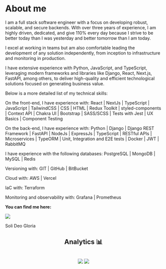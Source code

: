 <h1>About me</h1>
<p>I am a full stack software engineer with a focus on developing robust, scalable, and secure backends. With over three years of experience, I am highly driven, dedicated, and give 110% every day because I strive to be better today than I was yesterday and better tomorrow than I am today.

I excel at working in teams but am also comfortable leading the development of any solution independently, from inception to infrastructure and monitoring in production.

I have extensive experience with Python, JavaScript, and TypeScript, leveraging modern frameworks and libraries like Django, React, Next.js, FastAPI, among others, to deliver high-quality and efficient technological solutions focused on generating business value.

Below is a more detailed list of my technical skills:</p>

On the front-end, I have experience with: React | NextJs | TypeScript | JavaScript | TailwindCSS | CSS | HTML | Redux Toolkit | styled-components | Context API | Chakra UI | Bootstrap | SASS/SCSS | Tests with Jest | UX Basics | Component Testing

On the back-end, I have experience with: Python | Django | Django REST Framework | FastAPI | NodeJs | ExpressJs | TypeScript | RESTful APIs | Microservices | TypeORM | Unit, Integration and E2E tests | Docker | JWT | RabbitMQ

I have experience with the following databases: PostgreSQL | MongoDB | MySQL | Redis

Versioning with: GIT | GitHub | BitBucket

Cloud with: AWS | Vercel

IaC with: Terraform

Monitoring and observability with: Grafana | Prometheus

<p><strong>You can find me here:</strong><p>
<a href="https://www.linkedin.com/in/isaac-xavier-dev/"><img src="https://img.shields.io/badge/LinkedIn-008BF1?logo=linkedin&logoColor=white&style=for-the-badge"/></a>

Soli Deo Gloria

<div align="center" direction="column">
<h2>Analytics 📊<h2>
<img src="https://github-readme-stats.vercel.app/api?username=zaquinn&show_icons=true&theme=tokyonight"/>
<img src="https://github-readme-stats.vercel.app/api/top-langs/?username=zaquinn&theme=tokyonight"/>
</div>
